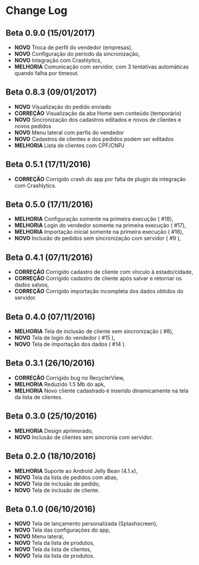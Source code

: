 Change Log
==========

Beta 0.9.0 (15/01/2017)
-----------------------
* **NOVO** Troca de perfil do vendedor (empresas),
* **NOVO** Configuração do período da sincronização,
* **NOVO** Integração com Crashlytics,
* **MELHORIA** Comunicação com servidor, com 3 tentativas automáticas quando falha por timeout.

Beta 0.8.3 (09/01/2017)
-----------------------
* **NOVO** Visualização do pedido enviado
* **CORREÇÃO** Visualização da aba Home sem conteúdo (temporário)
* **NOVO** Sincronização dos cadastros editados e novos de clientes e novos pedidos
* **NOVO** Menu lateral com perfis do vendedor
* **NOVO** Cadastros de clientes e dos pedidos podem ser editados
* **MELHORIA** Lista de clientes com CPF/CNPJ

Beta 0.5.1 (17/11/2016)
-----------------------
* **CORREÇÃO** Corrigido crash do app por falta de plugin da integração com Crashlytics.

Beta 0.5.0 (17/11/2016)
-----------------------
* **MELHORIA** Configuração somente na primeira execução ( #18),
* **MELHORIA** Login do vendedor somente na primeira execução ( #17),
* **MELHORIA** Importação inicial somente na primeira execução ( #16),
* **NOVO** Inclusão de pedidos sem sincronização com servidor ( #9 ),

Beta 0.4.1 (07/11/2016)
-----------------------
* **CORREÇÃO** Corrigido cadastro de cliente com vínculo à estado/cidade,
* **CORREÇÃO** Corrigido cadastro de cliente após salvar e retornar os dados salvos,
* **CORREÇÃO** Corrigido importação incompleta dos dados obtidos do servidor.

Beta 0.4.0 (07/11/2016)
-----------------------
* **MELHORIA** Tela de inclusão de cliente sem sincronização ( #8),
* **NOVO** Tela de login do vendedor ( #15 ),
* **NOVO** Tela de importação dos dados ( #14 ).

Beta 0.3.1 (26/10/2016)
-----------------------
* **CORREÇÃO** Corrigido bug no RecyclerView,
* **MELHORIA** Reduzido 1.5 Mb do apk,
* **MELHORIA** Novo cliente cadastrado é inserido dinamicamente na tela da lista de clientes.

Beta 0.3.0 (25/10/2016)
-----------------------
* **MELHORIA** Design aprimorado,
* **NOVO** Inclusão de clientes sem sincronia com servidor.

Beta 0.2.0 (18/10/2016)
-----------------------
* **MELHORIA** Suporte ao Android Jelly Bean (4.1.x),
* **NOVO** Tela da lista de pedidos com abas,
* **NOVO** Tela de inclusão de pedido,
* **NOVO** Tela de inclusão de cliente.

Beta 0.1.0 (06/10/2016)
-----------------------
* **NOVO** Tela de lançamento personalizada (Splashscreen),
* **NOVO** Tela das configurações do app,
* **NOVO** Menu lateral,
* **NOVO** Tela da lista de produtos,
* **NOVO** Tela da lista de clientes,
* **NOVO** Tela da lista de produtos.
